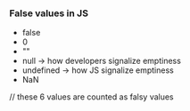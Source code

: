 ### False values in JS

* false
* 0
* ""
* null -> how developers signalize emptiness
* undefined -> how JS signalize emptiness  
* NaN

// these 6 values are counted as falsy values